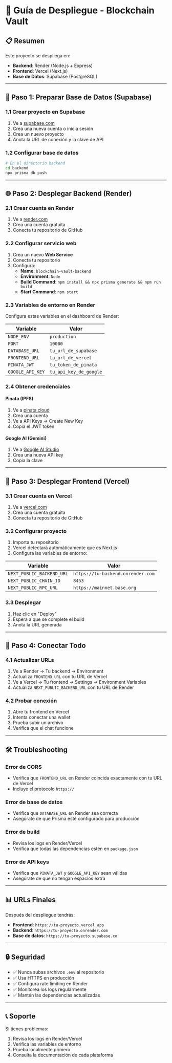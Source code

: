 # 🚀 Guía de Despliegue - Blockchain Vault

## 📋 Resumen
Este proyecto se despliega en:
- **Backend**: Render (Node.js + Express)
- **Frontend**: Vercel (Next.js)
- **Base de Datos**: Supabase (PostgreSQL)

---

## 🔧 Paso 1: Preparar Base de Datos (Supabase)

### 1.1 Crear proyecto en Supabase
1. Ve a [supabase.com](https://supabase.com)
2. Crea una nueva cuenta o inicia sesión
3. Crea un nuevo proyecto
4. Anota la URL de conexión y la clave de API

### 1.2 Configurar base de datos
```bash
# En el directorio backend
cd backend
npx prisma db push
```

---

## 🌐 Paso 2: Desplegar Backend (Render)

### 2.1 Crear cuenta en Render
1. Ve a [render.com](https://render.com)
2. Crea una cuenta gratuita
3. Conecta tu repositorio de GitHub

### 2.2 Configurar servicio web
1. Crea un nuevo **Web Service**
2. Conecta tu repositorio
3. Configura:
   - **Name**: `blockchain-vault-backend`
   - **Environment**: `Node`
   - **Build Command**: `npm install && npx prisma generate && npm run build`
   - **Start Command**: `npm start`

### 2.3 Variables de entorno en Render
Configura estas variables en el dashboard de Render:

| Variable | Valor |
|----------|-------|
| `NODE_ENV` | `production` |
| `PORT` | `10000` |
| `DATABASE_URL` | `tu_url_de_supabase` |
| `FRONTEND_URL` | `tu_url_de_vercel` |
| `PINATA_JWT` | `tu_token_de_pinata` |
| `GOOGLE_API_KEY` | `tu_api_key_de_google` |

### 2.4 Obtener credenciales

#### Pinata (IPFS)
1. Ve a [pinata.cloud](https://pinata.cloud)
2. Crea una cuenta
3. Ve a API Keys → Create New Key
4. Copia el JWT token

#### Google AI (Gemini)
1. Ve a [Google AI Studio](https://makersuite.google.com/app/apikey)
2. Crea una nueva API key
3. Copia la clave

---

## 🎨 Paso 3: Desplegar Frontend (Vercel)

### 3.1 Crear cuenta en Vercel
1. Ve a [vercel.com](https://vercel.com)
2. Crea una cuenta gratuita
3. Conecta tu repositorio de GitHub

### 3.2 Configurar proyecto
1. Importa tu repositorio
2. Vercel detectará automáticamente que es Next.js
3. Configura las variables de entorno:

| Variable | Valor |
|----------|-------|
| `NEXT_PUBLIC_BACKEND_URL` | `https://tu-backend.onrender.com` |
| `NEXT_PUBLIC_CHAIN_ID` | `8453` |
| `NEXT_PUBLIC_RPC_URL` | `https://mainnet.base.org` |

### 3.3 Desplegar
1. Haz clic en "Deploy"
2. Espera a que se complete el build
3. Anota la URL generada

---

## 🔗 Paso 4: Conectar Todo

### 4.1 Actualizar URLs
1. Ve a Render → Tu backend → Environment
2. Actualiza `FRONTEND_URL` con tu URL de Vercel
3. Ve a Vercel → Tu frontend → Settings → Environment Variables
4. Actualiza `NEXT_PUBLIC_BACKEND_URL` con tu URL de Render

### 4.2 Probar conexión
1. Abre tu frontend en Vercel
2. Intenta conectar una wallet
3. Prueba subir un archivo
4. Verifica que el chat funcione

---

## 🛠️ Troubleshooting

### Error de CORS
- Verifica que `FRONTEND_URL` en Render coincida exactamente con tu URL de Vercel
- Incluye el protocolo `https://`

### Error de base de datos
- Verifica que `DATABASE_URL` en Render sea correcta
- Asegúrate de que Prisma esté configurado para producción

### Error de build
- Revisa los logs en Render/Vercel
- Verifica que todas las dependencias estén en `package.json`

### Error de API keys
- Verifica que `PINATA_JWT` y `GOOGLE_API_KEY` sean válidas
- Asegúrate de que no tengan espacios extra

---

## 📊 URLs Finales

Después del despliegue tendrás:
- **Frontend**: `https://tu-proyecto.vercel.app`
- **Backend**: `https://tu-proyecto.onrender.com`
- **Base de datos**: `https://tu-proyecto.supabase.co`

---

## 🔒 Seguridad

- ✅ Nunca subas archivos `.env` al repositorio
- ✅ Usa HTTPS en producción
- ✅ Configura rate limiting en Render
- ✅ Monitorea los logs regularmente
- ✅ Mantén las dependencias actualizadas

---

## 📞 Soporte

Si tienes problemas:
1. Revisa los logs en Render/Vercel
2. Verifica las variables de entorno
3. Prueba localmente primero
4. Consulta la documentación de cada plataforma 